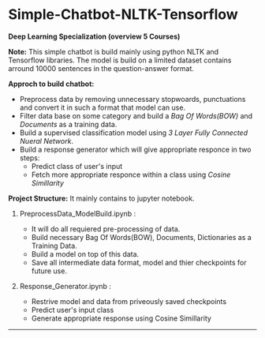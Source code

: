 # Simple-Chatbot-NLTK-Tensorflow


**Deep Learning Specialization (overview 5 Courses)**

**Note:** This simple chatbot is build mainly using python NLTK and Tensorflow libraries. The model is build on a limited dataset contains arround 10000 sentences in the question-answer format. 

**Approch to build chatbot:** 
  * Preprocess data by removing unnecessary stopwoards, punctuations and convert it in such a format that model can use.
  * Filter data base on some category and build a _Bag Of Words(BOW)_ and _Documents_ as a training data.
  * Build a supervised classification model using _3 Layer Fully Connected Nueral Network_. 
  * Build a response generator which will give appropriate responce in two steps:
    * Predict class of user's input
    * Fetch more appropriate responce within a class using _Cosine Simillarity_
 
 **Project Structure:**
 It mainly contains to jupyter notebook.
  
  1. PreprocessData_ModelBuild.ipynb :      
      * It will do all requiered pre-processing of data.
      * Build necessary Bag Of Words(BOW), Documents, Dictionaries as a Training Data.
      * Build a model on top of this data.
      * Save all intermediate data format, model and thier checkpoints for future use.
  
  2. Response_Generator.ipynb :      
      * Restrive model and data from priveously saved checkpoints
      * Predict user's input class
      * Generate appropriate response using Cosine Simillarity
      

*************************************************************************************************************************************
